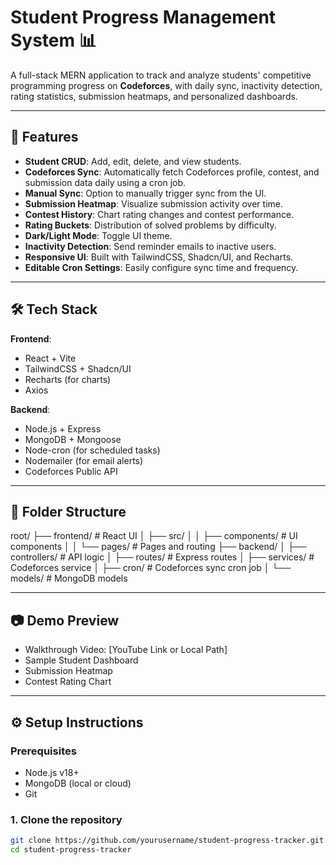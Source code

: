 # Student Progress Management System 📊

A full-stack MERN application to track and analyze students' competitive programming progress on **Codeforces**, with daily sync, inactivity detection, rating statistics, submission heatmaps, and personalized dashboards.

---

## 🚀 Features

- **Student CRUD**: Add, edit, delete, and view students.
- **Codeforces Sync**: Automatically fetch Codeforces profile, contest, and submission data daily using a cron job.
- **Manual Sync**: Option to manually trigger sync from the UI.
- **Submission Heatmap**: Visualize submission activity over time.
- **Contest History**: Chart rating changes and contest performance.
- **Rating Buckets**: Distribution of solved problems by difficulty.
- **Dark/Light Mode**: Toggle UI theme.
- **Inactivity Detection**: Send reminder emails to inactive users.
- **Responsive UI**: Built with TailwindCSS, Shadcn/UI, and Recharts.
- **Editable Cron Settings**: Easily configure sync time and frequency.

---

## 🛠️ Tech Stack

**Frontend**:
- React + Vite
- TailwindCSS + Shadcn/UI
- Recharts (for charts)
- Axios

**Backend**:
- Node.js + Express
- MongoDB + Mongoose
- Node-cron (for scheduled tasks)
- Nodemailer (for email alerts)
- Codeforces Public API

---

## 📁 Folder Structure

root/
├── frontend/ # React UI
│ ├── src/
│ │ ├── components/ # UI components
│ │ └── pages/ # Pages and routing
├── backend/
│ ├── controllers/ # API logic
│ ├── routes/ # Express routes
│ ├── services/ # Codeforces service
│ ├── cron/ # Codeforces sync cron job
│ └── models/ # MongoDB models

---

## 📷 Demo Preview

- Walkthrough Video: [YouTube Link or Local Path]
- Sample Student Dashboard
- Submission Heatmap
- Contest Rating Chart

---

## ⚙️ Setup Instructions

### Prerequisites

- Node.js v18+
- MongoDB (local or cloud)
- Git

### 1. Clone the repository

```bash
git clone https://github.com/yourusername/student-progress-tracker.git
cd student-progress-tracker
